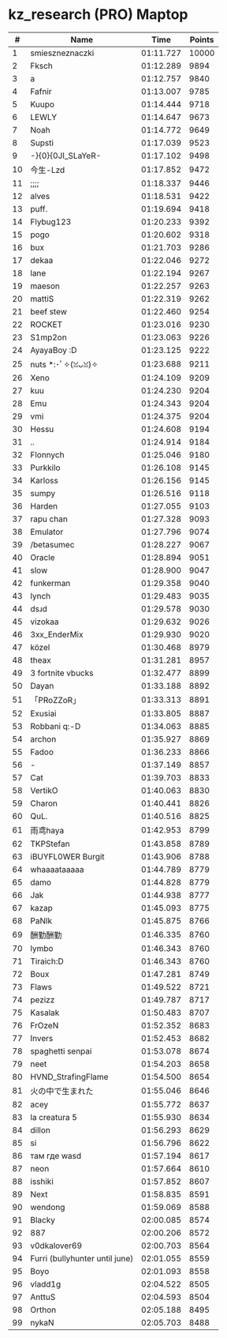 # kz_research (PRO) Maptop

|  # | Name | Time | Points |
|-------------- | -------------- | -------------- | -------------- | 
| 1 | smieszneznaczki | 01:11.727 | 10000 | 
| 2 | Fksch | 01:12.289 | 9894 | 
| 3 | a | 01:12.757 | 9840 | 
| 4 | Fafnir | 01:13.007 | 9785 | 
| 5 | Kuupo | 01:14.444 | 9718 | 
| 6 | LEWLY | 01:14.647 | 9673 | 
| 7 | Noah | 01:14.772 | 9649 | 
| 8 | Supsti | 01:17.039 | 9523 | 
| 9 | -}{0}{0JI_SLaYeR- | 01:17.102 | 9498 | 
| 10 | 今生-Lzd | 01:17.852 | 9472 | 
| 11 | ;;;; | 01:18.337 | 9446 | 
| 12 | alves | 01:18.531 | 9422 | 
| 13 | puff. | 01:19.694 | 9418 | 
| 14 | Flybug123 | 01:20.233 | 9392 | 
| 15 | pogo | 01:20.602 | 9318 | 
| 16 | bux | 01:21.703 | 9286 | 
| 17 | dekaa | 01:22.046 | 9272 | 
| 18 | lane | 01:22.194 | 9267 | 
| 19 | maeson | 01:22.257 | 9263 | 
| 20 | mattiS | 01:22.319 | 9262 | 
| 21 | beef stew | 01:22.460 | 9254 | 
| 22 | ROCKET | 01:23.016 | 9230 | 
| 23 | S1mp2on | 01:23.063 | 9226 | 
| 24 | AyayaBoy :D | 01:23.125 | 9222 | 
| 25 | nuts *:･ﾟ✧(ꈍᴗꈍ)✧ | 01:23.688 | 9211 | 
| 26 | Xeno | 01:24.109 | 9209 | 
| 27 | kuu | 01:24.230 | 9204 | 
| 28 | Emu | 01:24.343 | 9204 | 
| 29 | vmi | 01:24.375 | 9204 | 
| 30 | Hessu | 01:24.608 | 9194 | 
| 31 | .. | 01:24.914 | 9184 | 
| 32 | Flonnych | 01:25.046 | 9180 | 
| 33 | Purkkilo | 01:26.108 | 9145 | 
| 34 | Karloss | 01:26.156 | 9145 | 
| 35 | sumpy | 01:26.516 | 9118 | 
| 36 | Harden | 01:27.055 | 9103 | 
| 37 | rapu chan | 01:27.328 | 9093 | 
| 38 | Emulator | 01:27.796 | 9074 | 
| 39 | /betasumec | 01:28.227 | 9067 | 
| 40 | Oracle | 01:28.894 | 9051 | 
| 41 | slow | 01:28.900 | 9047 | 
| 42 | funkerman | 01:29.358 | 9040 | 
| 43 | lynch | 01:29.483 | 9035 | 
| 44 | dsɹd | 01:29.578 | 9030 | 
| 45 | vizokaa | 01:29.632 | 9026 | 
| 46 | 3xx_EnderMix | 01:29.930 | 9020 | 
| 47 | közel | 01:30.468 | 8979 | 
| 48 | theax | 01:31.281 | 8957 | 
| 49 | 3 fortnite vbucks | 01:32.477 | 8899 | 
| 50 | Dayan | 01:33.188 | 8892 | 
| 51 | 「PRoZZoR」 | 01:33.313 | 8891 | 
| 52 | Exusiai | 01:33.805 | 8887 | 
| 53 | Robbani q:-D | 01:34.063 | 8885 | 
| 54 | archon | 01:35.927 | 8869 | 
| 55 | Fadoo | 01:36.233 | 8866 | 
| 56 | - | 01:37.149 | 8857 | 
| 57 | Cat | 01:39.703 | 8833 | 
| 58 | VertikO | 01:40.063 | 8830 | 
| 59 | Charon | 01:40.441 | 8826 | 
| 60 | QuL. | 01:40.516 | 8825 | 
| 61 | 雨鸢haya | 01:42.953 | 8799 | 
| 62 | TKPStefan | 01:43.858 | 8789 | 
| 63 | iBUYFL0WER Burgit | 01:43.906 | 8788 | 
| 64 | whaaaataaaaa | 01:44.789 | 8779 | 
| 65 | damo | 01:44.828 | 8779 | 
| 66 | Jak | 01:44.938 | 8777 | 
| 67 | kazap | 01:45.093 | 8775 | 
| 68 | PaNlk | 01:45.875 | 8766 | 
| 69 | 酬勤酬勤 | 01:46.335 | 8760 | 
| 70 | lymbo | 01:46.343 | 8760 | 
| 71 | Tiraich:D | 01:46.343 | 8760 | 
| 72 | Boux | 01:47.281 | 8749 | 
| 73 | Flaws | 01:49.522 | 8721 | 
| 74 | pezizz | 01:49.787 | 8717 | 
| 75 | Kasalak | 01:50.483 | 8707 | 
| 76 | FrOzeN | 01:52.352 | 8683 | 
| 77 | Invers | 01:52.453 | 8682 | 
| 78 | spaghetti senpai | 01:53.078 | 8674 | 
| 79 | neet | 01:54.203 | 8658 | 
| 80 | HVND_StrafingFlame | 01:54.500 | 8654 | 
| 81 | 火の中で生まれた | 01:55.046 | 8646 | 
| 82 | acey | 01:55.772 | 8637 | 
| 83 | la creatura 5 | 01:55.930 | 8634 | 
| 84 | dillon | 01:56.293 | 8629 | 
| 85 | si | 01:56.796 | 8622 | 
| 86 | там где wasd | 01:57.194 | 8617 | 
| 87 | neon | 01:57.664 | 8610 | 
| 88 | isshiki | 01:57.852 | 8607 | 
| 89 | Next | 01:58.835 | 8591 | 
| 90 | wendong | 01:59.069 | 8588 | 
| 91 | Blacky | 02:00.085 | 8574 | 
| 92 | 887 | 02:00.206 | 8572 | 
| 93 | v0dkalover69 | 02:00.703 | 8564 | 
| 94 | Furri (bullyhunter until june) | 02:01.055 | 8559 | 
| 95 | Boyo | 02:01.093 | 8558 | 
| 96 | vladd1g | 02:04.522 | 8505 | 
| 97 | AnttuS | 02:04.593 | 8504 | 
| 98 | Orthon | 02:05.188 | 8495 | 
| 99 | nykaN | 02:05.703 | 8488 | 

